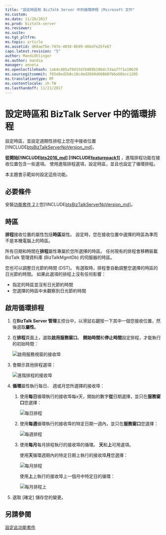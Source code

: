 ```yaml
---
title: "設定時區和 BizTalk Server 中的循環排程 |Microsoft 文件"
ms.custom: 
ms.date: 11/20/2017
ms.prod: biztalk-server
ms.reviewer: 
ms.suite: 
ms.tgt_pltfrm: 
ms.topic: article
ms.assetid: d60ae7be-747e-4034-8b99-46bd7e25fe67
caps.latest.revision: "5"
author: MandiOhlinger
ms.author: mandia
manager: anneta
ms.openlocfilehash: 1ab4cd85af0d15d7b089b106dc33aa77f1a10639
ms.sourcegitcommit: f65e8ed2b8c18cded26b9d60868fb6a56bcc1205
ms.translationtype: MT
ms.contentlocale: zh-TW
ms.lasthandoff: 11/21/2017
---
```

# <a name="configure-the-time-zone-and-recurrence-scheduling-in-biztalk-server"></a>設定時區和 BizTalk Server 中的循環排程
設定時區，並設定週期性排程上您在中接收位置[!INCLUDE[btsBizTalkServerNoVersion_md](../includes/btsbiztalkservernoversion-md.md)]。 

**從開始[!INCLUDE[bts2016_md](../includes/bts2016-md.md)] [!INCLUDE[featurepack1](../includes/featurepack1.md)]** ，進階排程功能在接收位置包含一些選項。 使用進階排程選項，設定時區，並且也設定了循環排程。

本主題會示範如何設定這些功能。

## <a name="prerequisites"></a>必要條件
安裝[功能套件 2](https://aka.ms/bts2016fp2)上您[!INCLUDE[btsBizTalkServerNoVersion_md](../includes/btsbiztalkservernoversion-md.md)]。

## <a name="time-zone"></a>時區

**排程**接收位置的屬性包括**時區**屬性。 設定時，您在接收位置中選擇的時區為準而不是本機電腦上的時區。 

所有日期和時間在**排程**屬性專屬於您所選擇的時區。 任何現有的排程會移轉裝載 BizTalk 管理資料庫 (BizTalkMgmtDb) 的伺服器的時區。 

您也可以調整日光節約時間 (DST)。 有選取時，排程會自動調整您選擇的時區的日光節約時間。 如果此選項的排程上沒有任何影響：

* 指定的時區並沒有日光節約時間
* 您選擇的時區中未觀察到日光節約時間

## <a name="enable-recurrence-schedule"></a>啟用循環排程
1. 在**BizTalk Server 管理**主控台中，以滑鼠右鍵按一下其中一個您接收位置，然後選取**屬性**。 
2. 在**排程**頁面上，選取**啟用服務窗口**。 **開始時間**和**停止時間**設定排程，才能執行的初始時間：

    ![啟用服務視窗的接收埠](../core/media/enable-service-windows-for-receive-port.PNG)

3. 會顯示其他排程選項：

    ![進階排程的接收埠](../core/media/advanced-scheduling-for-receive-port.PNG)

4. **循環**屬性執行每日、 週或月您所選擇的接收埠： 

    1. 使用**每日**循環執行的接收埠每*x*天，開始的數字**從**日期選擇，並只在**服務窗口**您選擇：

        ![每日排程](../core/media/daily-shcedule.png)

    2. 使用**每週**循環執行的接收埠的特定日期一週內，並只在**服務窗口**您選擇： 

        ![每週排程](../core/media/weekly-shcedule.png)

    3. 使用**每月**每月排程執行的接收埠的循環。 **天**和**上**可用選項。 
    
        使用**天**循環週期內的特定日期上執行的接收埠**月**您選擇： 

        ![每月排程](../core/media/monthly-shcedule.PNG)

        使用**上**上執行的接收埠上一個月中特定日的循環：

        ![每月排程上](../core/media/monthly-on-shcedule.PNG)

5. 選取 [確定] 儲存您的變更。 

## <a name="see-also"></a>另請參閱
[設定此功能套件](../core/configure-the-feature-pack.md)